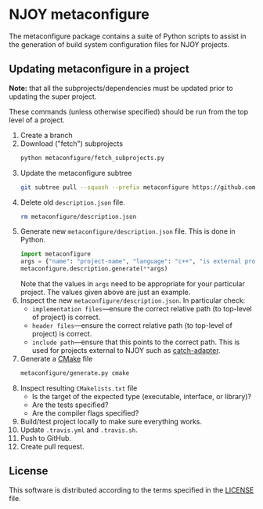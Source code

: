 # NJOY metaconfigure
The metaconfigure package contains a suite of Python scripts to assist in the generation of build system configuration files for NJOY projects.

## Updating metaconfigure in a project
**Note:** that all the subprojects/dependencies must be updated prior to updating the super project.

These commands (unless otherwise specified) should be run from the top level of a project.
1. Create a branch
2. Download ("fetch") subprojects
   ```bash
   python metaconfigure/fetch_subprojects.py
   ```
3. Update the metaconfigure subtree
   ```bash
   git subtree pull --squash --prefix metaconfigure https://github.com/njoy/metaconfigure.git master
   ```
4. Delete old `description.json` file.
   ```bash
   rm metaconfigure/description.json
   ```
5. Generate new `metaconfigure/description.json` file. This is done in Python.
   ```python
   import metaconfigure
   args = {"name": "project-name", "language": "c++", "is external project": False, "include path": "src/include"}
   metaconfigure.description.generate(**args)
   ```
   Note that the values in `args` need to be appropriate for your particular project. The values given above are just an example.
6. Inspect the new `metaconfigure/description.json`. In particular check:
	- `implementation files`—ensure the correct relative path (to top-level of project) is correct.
	- `header files`—ensure the correct relative path (to top-level of project) is correct.
	- `include path`—ensure that this points to the correct path. This is used for projects external to NJOY such as [catch-adapter](https://github.com/njoy/catch-adapter).
7. Generate a [CMake](https://cmake.org) file
   ```bash
   metaconfigure/generate.py cmake
   ```
8. Inspect resulting `CMakelists.txt` file
	 - Is the target of the expected type (executable, interface, or library)?
	 - Are the tests specified?
	 - Are the compiler flags specified?
9. Build/test project locally to make sure everything works.
10. Update `.travis.yml` and `.travis.sh`.
11. Push to GitHub.
12. Create pull request.


## License
This software is distributed according to the terms specified in the [LICENSE](LICENSE) file.
